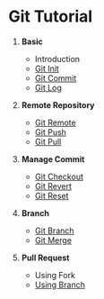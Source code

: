 # Git Tutorial

1. **Basic**

   - Introduction
   - [Git Init](basic/init.md)
   - [Git Commit](basic/commit.md)
   - [Git Log](basic/log.md)

2. **Remote Repository**

   - [Git Remote](remote-repository/remote.md)
   - [Git Push](remote-repository/push.md)
   - [Git Pull](remote-repository/pull.md)

3. **Manage Commit**

   - [Git Checkout](manage-commit/checkout.md)
   - [Git Revert](manage-commit/revert.md)
   - [Git Reset](manage-commit/reset.md)

4. **Branch**

   - [Git Branch](branch/branch.md)
   - [Git Merge](branch/merge.md)

5. **Pull Request**
   - Using Fork
   - [Using Branch](pull-request/using-branch.md)
